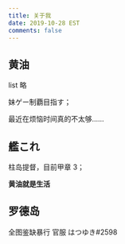 ```yaml
---
title: 关于我
date: 2019-10-28 EST
comments: false
---
```


## 黄油

list 略

妹ゲー制覇目指す；

最近在烦恼时间真的不太够……

## 艦これ

柱岛提督，目前甲章 3；

**黄油就是生活**

## 罗德岛

全图鉴缺暴行 官服 はつゆき#2598
